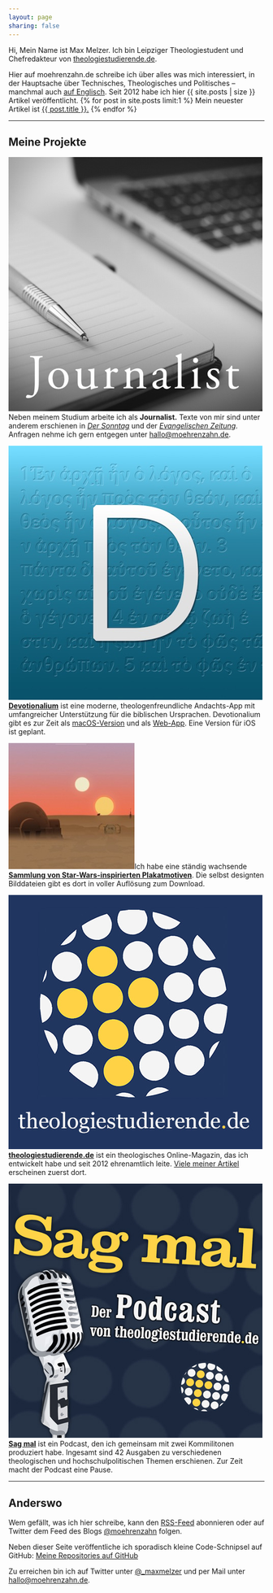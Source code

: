 ```yaml
---
layout: page
sharing: false
---
```


<div class="profile-outer"><div class="profile-image"></div></div>

Hi, Mein Name ist Max Melzer. Ich bin Leipziger Theologiestudent und Chefredakteur von [theologiestudierende.de](http://www.theologiestudierende.de).

Hier auf moehrenzahn.de schreibe ich über alles was mich interessiert, in der Hauptsache über Technisches, Theologisches und Politisches – manchmal auch [auf Englisch](/en/). Seit 2012 habe ich hier {{ site.posts | size }} Artikel veröffentlicht. {% for post in site.posts limit:1 %}
Mein neuester Artikel ist <a href="{{ post.url }}">{{ post.title }}.</a>
{% endfor %}


----

## Meine Projekte

<a href="mailto:hallo@moehrenzahn.de" target="_blank"><img class="project-image" src="/images/Projekte/journalist.jpg" /></a>Neben meinem Studium arbeite ich als **Journalist.** Texte von mir sind unter anderem erschienen in [*Der Sonntag*](https://www.sonntag-sachsen.de) und der [*Evangelischen Zeitung*](http://www.evangelische-zeitung-niedersachsen.de). Anfragen nehme ich gern entgegen unter <hallo@moehrenzahn.de>.

<a href="http://devotionalium.moehrenzahn.de/mac" target="_blank"><img class="project-image" src="/images/Projekte/devotionalium.jpg" /></a>[**Devotionalium**](http://devotionalium.moehrenzahn.de/mac) ist
eine moderne, theologenfreundliche Andachts-App mit umfangreicher Unterstützung für die biblischen Ursprachen. Devotionalium gibt es zur Zeit als [macOS-Version](http://devotionalium.moehrenzahn.de/mac) und als [Web-App](http://devotionalium.moehrenzahn.de/). Eine Version für iOS ist geplant.

<a href="/poster/" target="_blank"><img class="project-image" src="/poster/images/preview_square.jpg" /></a>Ich habe eine ständig wachsende [**Sammlung von Star-Wars-inspirierten Plakatmotiven**](/poster/). Die selbst designten Bilddateien gibt es dort in voller Auflösung zum Download.

<a href="http://www.theologiestudierende.de" target="_blank"><img class="project-image" src="/images/Projekte/theologiestudierende.jpg" /></a>[**theologiestudierende.de**](http://www.theologiestudierende.de/) ist ein theologisches Online-Magazin, das ich entwickelt habe und seit 2012 ehrenamtlich leite. [Viele meiner Artikel](http://www.theologiestudierende.de/author/max-melzermoehrenzahn-de/) erscheinen zuerst dort.

<a href="http://www.theologiestudierende.de/category/sag-mal-der-podcast/" target="_blank"><img class="project-image" src="/images/Projekte/sagmal.jpg" /></a>[**Sag mal**](http://www.theologiestudierende.de/category/sag-mal-der-podcast/) ist ein Podcast, den ich gemeinsam mit zwei Kommilitonen produziert habe. Ingesamt sind 42 Ausgaben zu verschiedenen theologischen und hochschulpolitischen Themen erschienen. Zur Zeit macht der Podcast eine Pause.

----

## Anderswo

Wem gefällt, was ich hier schreibe, kann den [RSS-Feed](/feed.xml) abonnieren oder auf Twitter dem Feed des Blogs [@moehrenzahn](https://twitter.com/moehrenzahn) folgen.

Neben dieser Seite veröffentliche ich sporadisch kleine Code-Schnipsel auf GitHub: [Meine Repositories auf GitHub](https://github.com/moehrenzahn)

Zu erreichen bin ich auf Twitter unter [@_maxmelzer](http://www.twitter.com/_maxmelzer) und per Mail unter <hallo@moehrenzahn.de>.